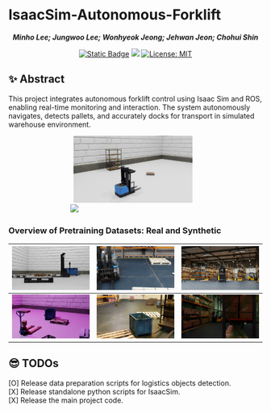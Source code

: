 # IsaacSim-Autonomous-Forklift

<p align="center">
  <b><i>Minho Lee; Jungwoo Lee; Wonhyeok Jeong; Jehwan Jeon; Chohui Shin</i></b>
</p>

<p align="center">
    <a href='https://github.com/iminolee/IsaacSim-Autonomous-Forklift' target='_blank'><img alt="Static Badge" src="https://img.shields.io/badge/Autonomous Forklift-Github-blue"></a>
    <a href='#' target='_blank'><img src='https://img.shields.io/badge/Paper-Arxiv-red'></a>
    <a href="https://opensource.org/licenses/MIT"><img src="https://img.shields.io/badge/License-MIT-yellow.svg" alt="License: MIT"></a>
</p>

## ✨ Abstract
This project integrates autonomous forklift control using Isaac Sim and ROS, enabling real-time monitoring and interaction. The system autonomously navigates, detects pallets, and accurately docks for transport in simulated warehouse environment.

<p align="center">
    <img src="figures/isaac_env_v1.png" width="47%" style="display:inline-block; margin-right:10px;"/>
    <img src="figures/forklift.gif" width="51%" style="display:inline-block;"/>
</p>

### Overview of Pretraining Datasets: Real and Synthetic

<div align="center">

| ![Image 1](sdg_src/examples/custom_warehouse_default_per250_subset-1_rgb_0021.png) | ![Image 2](sdg_src/examples/simple_warehouse_default_per250_subset-3_rgb_0175.png) | ![Image 3](sdg_src/examples/full_warehouse_default_per250_subset-7_rgb_0126.png) |
|--------------------------------|--------------------------------|--------------------------------|
| ![Image 4](sdg_src/examples/custom_warehouse_lights_per250_subset-2_rgb_0000.png) | ![Image 5](sdg_src/examples/simple_warehouse_lights_per250_subset-3_rgb_0109.png) | ![Image 6](sdg_src/examples/full_warehouse_lights_per250_subset-3_rgb_0198.png) |

</div>

## 😎 TODOs
[O] Release data preparation scripts for logistics objects detection. <br>
[X] Release standalone python scripts for IsaacSim. <br>
[X] Release the main project code.